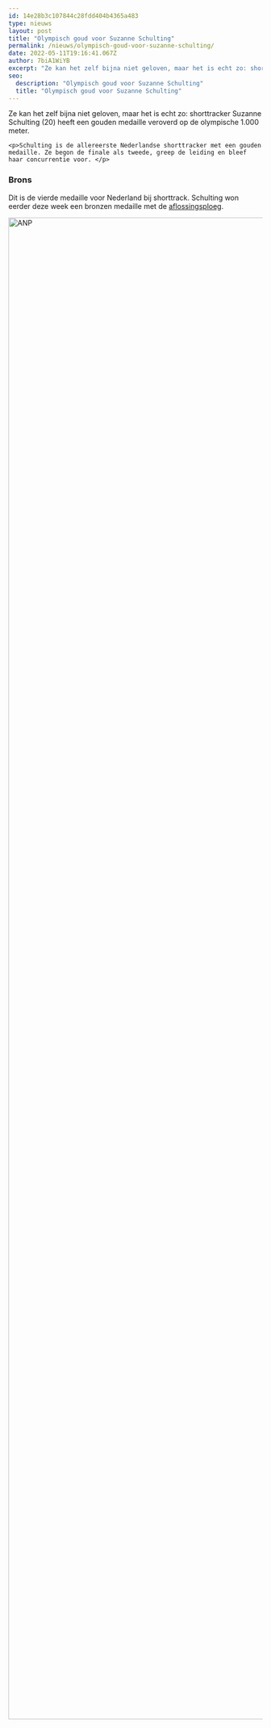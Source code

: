 ```yaml
---
id: 14e28b3c107844c28fdd404b4365a483
type: nieuws
layout: post
title: "Olympisch goud voor Suzanne Schulting"
permalink: /nieuws/olympisch-goud-voor-suzanne-schulting/
date: 2022-05-11T19:16:41.067Z
author: 7biA1WiYB
excerpt: "Ze kan het zelf bijna niet geloven, maar het is echt zo: shorttracker Suzanne Schulting (20) heeft een gouden medaille veroverd op de olympische 1.000 meter.   "
seo:
  description: "Olympisch goud voor Suzanne Schulting"
  title: "Olympisch goud voor Suzanne Schulting"
---
```

Ze kan het zelf bijna niet geloven, maar het is echt zo: shorttracker Suzanne Schulting (20) heeft een gouden medaille veroverd op de olympische 1.000 meter.   

    <p>Schulting is de allereerste Nederlandse shorttracker met een gouden medaille. Ze begon de finale als tweede, greep de leiding en bleef haar concurrentie voor. </p>
<h3>Brons</h3>
<p>Dit is de vierde medaille voor Nederland bij shorttrack. Schulting won eerder deze week een bronzen medaille met de <a href="https://7dagen.netlify.app/nieuws/verrassend-brons-voor-shorttrackvrouwen">aflossingsploeg</a>.<br><div class="media media-element-container media-default"><div id="file-532505" class="file file-image file-image-jpeg">

        
  
  <div class="content">
    <img alt="ANP" title="Foto: ANP" height="2980" width="4500" class="media-element file-default" data-delta="1" src="https://7dagen.netlify.app/sites/default/files/ANP-56034525.jpg">  </div>

  
</div>
</div>  
